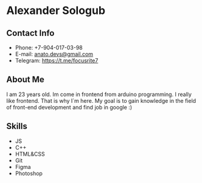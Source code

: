 # __Alexander Sologub__

## __Contact Info__

- Phone: +7-904-017-03-98
- E-mail: <anato.devs@gmail.com>
- Telegram: <https://t.me/focusrite7>

## __About Me__

I am 23 years old. Im come in frontend from arduino programming. I really like frontend. That is why I`m here. My goal is to gain knowledge in the field of front-end development and find job in google :)

## __Skills__

- JS
- C++
- HTML&CSS
- Git
- Figma
- Photoshop
